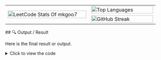<table>
  <tr>
    <td rowspan="2" width="50%">
      <a href="https://leetcode.com/u/mkgoo7/" target="_blank">
        <img src="https://leetcard.jacoblin.cool/mkgoo7?theme=dark&font=baloo&ext=heatmap"
             alt="LeetCode Stats Of mkgoo7"
             width="100%" />
      </a>
    </td>
    <td width="20%">
      <img src="https://github-readme-stats.vercel.app/api/top-langs?theme=dark&username=MKG0007&show_icons=true&locale=en&layout=compact"
           alt="Top Languages"
           width="100%"/>
    </td>
  </tr>
  <tr>
    <td width="40%">
      <img src="https://nirzak-streak-stats.vercel.app/?user=MKG0007&theme=dark&hide_border=false"
           alt="GitHub Streak"
           width="100%" />
    </td>
  </tr>
</table>
## 🔍 Output / Result

Here is the final result or output.

<details>
<summary>Click to view the code</summary>

```cpp
// Your hidden C++ code here
#include <iostream>
using namespace std;

int main() {
    cout << "Hello, World!";
    return 0;
}
</details> ```
